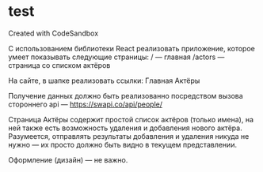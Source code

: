 # test
Created with CodeSandbox

С использованием библиотеки React реализовать приложение, которое умеет показывать следующие страницы:
/ — главная
/actors — страница со списком актёров

На сайте, в шапке реализовать ссылки:
Главная
Актёры

Получение данных должно быть реализованно посредством вызова стороннего api — https://swapi.co/api/people/ 

Страница Актёры содержит простой список актёров (только имена), на ней также есть возможность удаления и добавления нового актёра. Разумеется, отправлять результаты добавления и удаления никуда не нужно — их просто должно быть видно в текущем представлении.

Оформление (дизайн) — не важно. 

